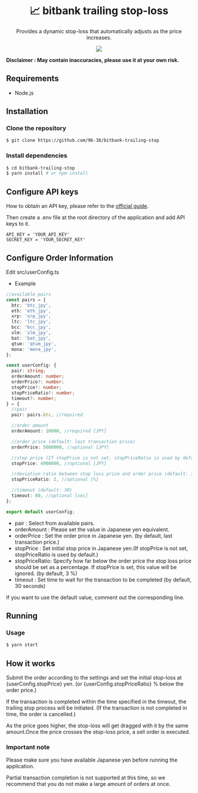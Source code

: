 <h1 align="center">📈 bitbank trailing stop-loss</h1>

<p align="center">
Provides a dynamic stop-loss that automatically adjusts as the price increases.
</p>
<p align="center">
  <a href="https://github.com/96-38/bitbank-trailing-stop/blob/master/LICENSE">
    <img src="https://img.shields.io/badge/license-MIT-green.svg" />
  </a>
</p>
<b>
Disclaimer : May contain inaccuracies, please use it at your own risk.
</b>

## Requirements

- Node.js

## Installation

### Clone the repository

```bash
$ git clone https://github.com/96-38/bitbank-trailing-stop
```

### Install dependencies

```bash
$ cd bitbank-trailing-stop
$ yarn install # or npm install
```

## Configure API keys

How to obtain an API key, please refer to the [official guide](https://support.bitbank.cc/hc/ja/articles/360036234574-API%E3%82%AD%E3%83%BC%E3%81%AE%E7%99%BA%E8%A1%8C%E3%81%A8API%E4%BB%95%E6%A7%98%E3%81%AE%E7%A2%BA%E8%AA%8D%E6%96%B9%E6%B3%95#h_62a68a59-b459-421e-8c18-335677d1a0a2).

Then create a .env file at the root directory of the application and add API keys to it.

```
API_KEY = 'YOUR_API_KEY'
SECRET_KEY = 'YOUR_SECRET_KEY'
```

## Configure Order Information

Edit src/userConfig.ts

- Example

```typescript
//available pairs
const pairs = {
  btc: 'btc_jpy',
  eth: 'eth_jpy',
  xrp: 'xrp_jpy',
  ltc: 'ltc_jpy',
  bcc: 'bcc_jpy',
  xlm: 'xlm_jpy',
  bat: 'bat_jpy',
  qtum: 'qtum_jpy',
  mona: 'mona_jpy',
};

const userConfig: {
  pair: string;
  orderAmount: number;
  orderPrice?: number;
  stopPrice?: number;
  stopPriceRatio?: number;
  timeout?: number;
} = {
  //pair
  pair: pairs.btc, //required

  //order amount
  orderAmount: 10000, //required [JPY]

  //order price (default: last transaction price)
  orderPrice: 5000000, //optional [JPY]

  //stop price (If stopPrice is not set, stopPriceRatio is used by default.)
  stopPrice: 4900000, //optional [JPY]

  //deviation ratio between stop loss price and order price (default: 3)
  stopPriceRatio: 2, //optional [%]

  //timeout (default: 30)
  timeout: 60, //optional [sec]
};

export default userConfig;
```

- pair : Select from available pairs.
- orderAmount : Please set the value in Japanese yen equivalent.
- orderPrice : Set the order price in Japanese yen. (by default, last transaction price.)
- stopPrice : Set initial stop price in Japanese yen.(If stopPrice is not set, stopPriceRatio is used by default.)
- stopPriceRatio: Specify how far below the order price the stop loss price should be set as a percentage. If stopPrice is set, this value will be ignored. (by default, 3 %)
- timeout : Set time to wait for the transaction to be completed (by default, 30 seconds)

If you want to use the default value, comment out the corresponding line.

## Running

### Usage

```bash
$ yarn start
```

## How it works

Submit the order according to the settings and set the initial stop-loss at {userConfig.stopPrice} yen. (or {userConfig.stopPriceRatio} % below the order price.)

If the transaction is completed within the time specified in the timeout, the trailing stop process will be initiated. (If the transaction is not completed in time, the order is cancelled.)

As the price goes higher, the stop-loss will get dragged with it by the same amount.Once the price crosses the stop-loss price, a sell order is executed.

### Important note

Please make sure you have available Japanese yen before running the application.

Partial transaction completion is not supported at this time, so we recommend that you do not make a large amount of orders at once.
